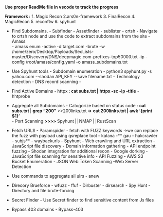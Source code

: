 
**Use proper ReadMe file in vscode to track the progress**

**Framework :** 
			1. Magic Recon
			2.ars0n-framework
			3. FinalRecon
			4. MagicRecon
			5. reconftw
			6. spyhunt


- Find Subdomains.
      - Subfinder
      - Assetfinder
      - sublister
      - crtsh
         - Navigate to crtsh node and use the code to extract subdomains from the site
      - Amass  
         - amass enum -active -d target.com -brute -w /home/zero/Desktop/Payloads/SecLists-master/Discovery/DNS/deepmagic.com-prefixes-top50000.txt -ip -config /root/amass/config.yaml -o amass_subdomains.txt


- Use Spyhunt tools
      - Subdomain enumeration
         - python3 spyhunt.py -s yahoo.com --shodan API_KEY --save filename.txt
      -  Technology detection
      -  DNS record scanning
      - 


- Find Active Domains
      - httpx    :  **cat subs.txt |  httpx  -sc -ip  -title**
      - hhtprobe

- Aggregate all Subdomains
      - Catogorize based on status code   :   **cat  subs.txt | grep “200”**   >>200links.txt => **cat 200links.txt | awk ‘{print $1}’**  
      - Port Scanning  **>>>>**   Spyhunt  ||  NMAP  || RustScan

- Fetch  URLS 
      - Paramspider   -   fetch with FUZZ keywords ->we can replace the fuzz with payload using qsreplace tool
      - katana
      -** gau
      - hakcrawler
      - subjs**
      - waybackurls
      - Spyhunt 
                  - Web crawling and URL extraction
                  - JavaScript file discovery
                  - Domain information gathering
                  - API endpoint fuzzing
                  - Shodan integration for additional recon
                  - Google dorking
                  - JavaScript file scanning for sensitive info
                  - API Fuzzing
                  - AWS S3 Bucket Enumeration
                  - JSON Web Token Scanning
                  -Web Server Detection
                  
                  
- Use commands to aggregate all ulrs
      - anew

- Direcory Brueforce
      - wfuzz
      - ffuf
      - Dirbuster
      - dirsearch
      - Spy Hunt
                  - Directory and file brute-forcing

- Secret Finder 
      - Use Secret finder to find sensitive content from Js files

- Bypass 403 domains 
      - Bypass-403
